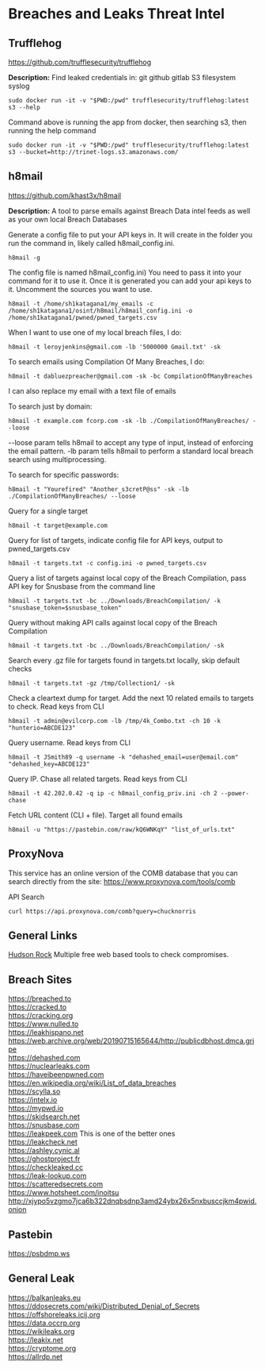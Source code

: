 # Breaches and Leaks Threat Intel

## Trufflehog
https://github.com/trufflesecurity/trufflehog

**Description:** Find leaked credentials in:
git
github
gitlab
S3
filesystem
syslog
```
sudo docker run -it -v "$PWD:/pwd" trufflesecurity/trufflehog:latest s3 --help
```

Command above is running the app from docker, then searching s3, then running the help command
```
sudo docker run -it -v "$PWD:/pwd" trufflesecurity/trufflehog:latest s3 --bucket=http://trinet-logs.s3.amazonaws.com/
```


## h8mail
https://github.com/khast3x/h8mail

**Description:** A tool to parse emails against Breach Data intel feeds as well as your own local Breach Databases

Generate a config file to put your API keys in. It will create in the folder you run the command in, likely called h8mail_config.ini. 
```
h8mail -g
```

The config file is named h8mail_config.ini) You need to pass it into your command for it to use it. Once it is generated you can add your api keys to it. Uncomment the sources you want to use.
```
h8mail -t /home/sh1katagana1/my_emails -c /home/sh1katagana1/osint/h8mail/h8mail_config.ini -o /home/sh1katagana1/pwned/pwned_targets.csv
```

When I want to use one of my local breach files, I do: 
```
h8mail -t leroyjenkins@gmail.com -lb '5000000 Gmail.txt' -sk
```

To search emails using Compilation Of Many Breaches, I do: 
```
h8mail -t dabluezpreacher@gmail.com -sk -bc CompilationOfManyBreaches
```

I can also replace my email with a text file of emails
 
To search just by domain: 
```
h8mail -t example.com fcorp.com -sk -lb ./CompilationOfManyBreaches/ --loose
```

--loose param tells h8mail to accept any type of input, instead of enforcing the email pattern.
-lb param tells h8mail to perform a standard local breach search using multiprocessing.

To search for specific passwords: 
```
h8mail -t "Yourefired" "Another_s3cretP@ss" -sk -lb ./CompilationOfManyBreaches/ --loose
```


Query for a single target
```
h8mail -t target@example.com
```

Query for list of targets, indicate config file for API keys, output to pwned_targets.csv
```
h8mail -t targets.txt -c config.ini -o pwned_targets.csv
```

Query a list of targets against local copy of the Breach Compilation, pass API key for Snusbase from the command line
```
h8mail -t targets.txt -bc ../Downloads/BreachCompilation/ -k "snusbase_token=$snusbase_token"
```

Query without making API calls against local copy of the Breach Compilation
```
h8mail -t targets.txt -bc ../Downloads/BreachCompilation/ -sk
```

Search every .gz file for targets found in targets.txt locally, skip default checks
```
h8mail -t targets.txt -gz /tmp/Collection1/ -sk
```

Check a cleartext dump for target. Add the next 10 related emails to targets to check. Read keys from CLI
```
h8mail -t admin@evilcorp.com -lb /tmp/4k_Combo.txt -ch 10 -k "hunterio=ABCDE123"
```

Query username. Read keys from CLI
```
h8mail -t JSmith89 -q username -k "dehashed_email=user@email.com" "dehashed_key=ABCDE123"
```

Query IP. Chase all related targets. Read keys from CLI
```
h8mail -t 42.202.0.42 -q ip -c h8mail_config_priv.ini -ch 2 --power-chase
```

Fetch URL content (CLI + file). Target all found emails
```
h8mail -u "https://pastebin.com/raw/kQ6WNKqY" "list_of_urls.txt"
```

## ProxyNova
This service has an online version of the COMB database that you can search directly from the site: https://www.proxynova.com/tools/comb 

API Search
```
curl https://api.proxynova.com/comb?query=chucknorris
```

## General Links
[Hudson Rock](https://www.hudsonrock.com/threat-intelligence-cybercrime-tools) Multiple free web based tools to check compromises.

## Breach Sites

https://breached.to \
https://cracked.to \
https://cracking.org \
https://www.nulled.to \
https://leakhispano.net \
https://web.archive.org/web/20190715165644/http://publicdbhost.dmca.gripe \
https://dehashed.com \
https://nuclearleaks.com \
https://haveibeenpwned.com \
https://en.wikipedia.org/wiki/List_of_data_breaches \
https://scylla.so \
https://intelx.io \
https://mypwd.io \
https://skidsearch.net \
https://snusbase.com \
https://leakpeek.com This is one of the better ones \
https://leakcheck.net \
https://ashley.cynic.al \
https://ghostproject.fr \
https://checkleaked.cc \
https://leak-lookup.com \
https://scatteredsecrets.com \
https://www.hotsheet.com/inoitsu \
http://xjypo5vzgmo7jca6b322dnqbsdnp3amd24ybx26x5nxbusccjkm4pwid.onion 

## Pastebin
https://psbdmp.ws 


## General Leak
https://balkanleaks.eu \
https://ddosecrets.com/wiki/Distributed_Denial_of_Secrets \
https://offshoreleaks.icij.org \
https://data.occrp.org \
https://wikileaks.org \
https://leakix.net \
https://cryptome.org \
https://allrdp.net


